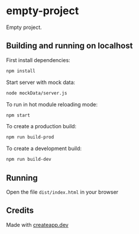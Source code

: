 # empty-project

Empty project.

## Building and running on localhost

First install dependencies:

```sh
npm install
```

Start server with mock data:

```sh
node mockData/server.js
```

To run in hot module reloading mode:

```sh
npm start
```

To create a production build:

```sh
npm run build-prod
```

To create a development build:

```sh
npm run build-dev
```

## Running

Open the file `dist/index.html` in your browser

## Credits

Made with [createapp.dev](https://createapp.dev/)
